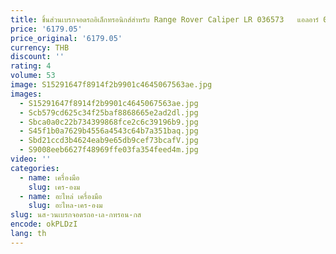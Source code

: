 ```yaml
---
title: ชิ้นส่วนเบรกจอดรถอิเล็กทรอนิกส์สําหรับ Range Rover Caliper LR 036573   แอลอาร์ 036567
price: '6179.05'
price_original: '6179.05'
currency: THB
discount: ''
rating: 4
volume: 53
image: S15291647f8914f2b9901c4645067563ae.jpg
images:
  - S15291647f8914f2b9901c4645067563ae.jpg
  - Scb579cd625c34f25baf8868665e2ad2dl.jpg
  - Sbca0a0c22b734399868fce2c6c39196b9.jpg
  - S45f1b0a7629b4556a4543c64b7a351baq.jpg
  - Sbd21ccd3b4624eab9e65db9cef73bcafV.jpg
  - S9008eeb6627f48969ffe03fa354feed4m.jpg
video: ''
categories:
  - name: เครื่องมือ
    slug: เคร-องม
  - name: อะไหล่ เครื่องมือ
    slug: อะไหล-เคร-องม
slug: นส-วนเบรกจอดรถอ-เล-กทรอน-กส
encode: okPLDzI
lang: th
---
```

  